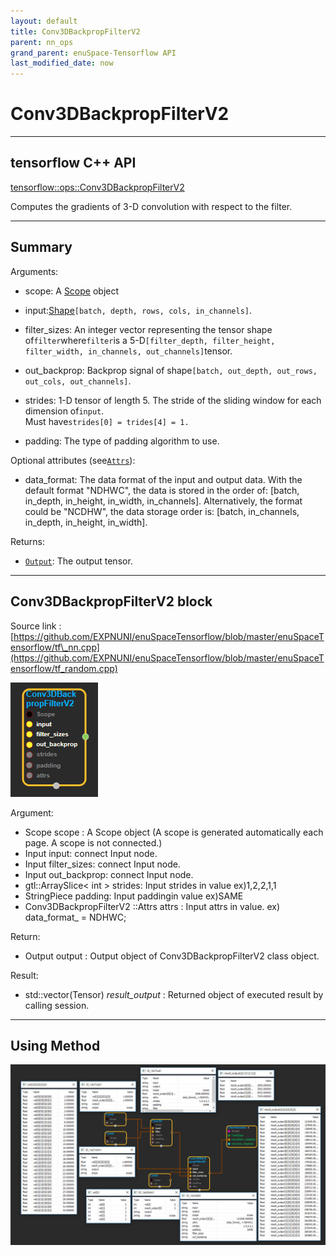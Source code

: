 ```yaml
--- 
layout: default 
title: Conv3DBackpropFilterV2 
parent: nn_ops 
grand_parent: enuSpace-Tensorflow API 
last_modified_date: now 
--- 
```


# Conv3DBackpropFilterV2

---

## tensorflow C++ API

[tensorflow::ops::Conv3DBackpropFilterV2](https://www.tensorflow.org/api_docs/cc/class/tensorflow/ops/conv3-d-backprop-filter-v2)

Computes the gradients of 3-D convolution with respect to the filter.

---

## Summary

Arguments:

* scope: A [Scope](https://www.tensorflow.org/api_docs/cc/class/tensorflow/scope.html#classtensorflow_1_1_scope)  object
* input:[Shape](https://www.tensorflow.org/api_docs/cc/class/tensorflow/ops/shape.html#classtensorflow_1_1ops_1_1_shape)`[batch, depth, rows, cols, in_channels]`.
* filter\_sizes: An integer vector representing the tensor shape of`filter`where`filter`is a 5-D`[filter_depth, filter_height, filter_width, in_channels, out_channels]`tensor.
* out\_backprop: Backprop signal of shape`[batch, out_depth, out_rows, out_cols, out_channels]`.
* strides: 1-D tensor of length 5. The stride of the sliding window for each dimension of`input`.  
  Must have`strides[0] = trides[4] = 1.`

* padding: The type of padding algorithm to use.

Optional attributes \(see[`Attrs`](https://www.tensorflow.org/api_docs/cc/struct/tensorflow/ops/conv3-d-backprop-filter-v2/attrs.html#structtensorflow_1_1ops_1_1_conv3_d_backprop_filter_v2_1_1_attrs)\):

* data\_format: The data format of the input and output data. With the default format "NDHWC", the data is stored in the order of: \[batch, in\_depth, in\_height, in\_width, in\_channels\]. Alternatively, the format could be "NCDHW", the data storage order is: \[batch, in\_channels, in\_depth, in\_height, in\_width\].

Returns:

* [`Output`](https://www.tensorflow.org/api_docs/cc/class/tensorflow/output.html#classtensorflow_1_1_output): The output tensor.

---

## Conv3DBackpropFilterV2 block

Source link : [https://github.com/EXPNUNI/enuSpaceTensorflow/blob/master/enuSpaceTensorflow/tf\_nn.cpp](https://github.com/EXPNUNI/enuSpaceTensorflow/blob/master/enuSpaceTensorflow/tf_random.cpp)

![](../assets/nn-ops/Conv3DBackpropFilterV21.jpg)

Argument:

* Scope scope : A Scope object \(A scope is generated automatically each page. A scope is not connected.\)
* Input input: connect  Input node.
* Input filter\_sizes: connect  Input node.
* Input out\_backprop: connect  Input node.
* gtl::ArraySlice&lt; int &gt; strides: Input strides in value ex\)1,2,2,1,1
* StringPiece padding: Input paddingin value ex\)SAME
* Conv3DBackpropFilterV2 ::Attrs attrs : Input attrs in value. ex\) data\_format\_ = NDHWC;

Return:

* Output output : Output object of Conv3DBackpropFilterV2 class object.

Result:

* std::vector\(Tensor\) _result\_output_ : Returned object of executed result by calling session.

---

## Using Method

![](../assets/nn-ops/Conv3DBackpropFilterV22.jpg)


